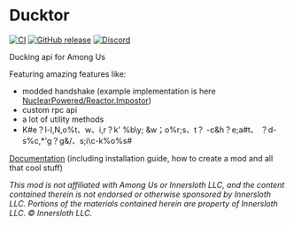 # Ducktor

[![CI](https://github.com/Matchducking/Ducktor/workflows/CI/badge.svg)](https://github.com/Matchducking/Ducktor/actions)
[![GitHub release](https://img.shields.io/github/v/release/NuclearPowered/Reactor?include_prereleases)](https://github.com/NuclearPowered/Reactor/releases)
[![Discord](https://img.shields.io/discord/766765155136307250.svg?label=&logo=discord&logoColor=ffffff&color=7389D8&labelColor=6A7EC2)](https://reactor.gg/discord)

Ducking api for Among Us

Featuring amazing features like:

- modded handshake (example implementation is here [NuclearPowered/Reactor.Impostor](https://github.com/NuclearPowered/Reactor.Impostor))
- custom rpc api
- a lot of utility methods
- K#e？l-l,N,o%t、w、i,r？k' %b\\y; &w；o%r;s、t？ -c&h？e;a#t、 ？d-s%c,*'g？g&/、s;i\\c-k%o%s#

[Documentation](https://docs.reactor.gg/) (including installation guide, how to create a mod and all that cool stuff)

*This mod is not affiliated with Among Us or Innersloth LLC, and the content contained therein is not endorsed or otherwise sponsored by Innersloth LLC. Portions of the materials contained herein are property of Innersloth LLC. © Innersloth LLC.*
